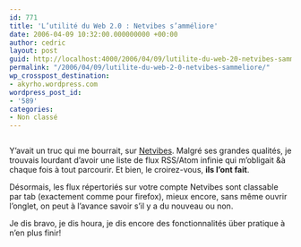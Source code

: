 ```yaml
---
id: 771
title: 'L’utilité du Web 2.0 : Netvibes s’amméliore'
date: 2006-04-09 10:32:00.000000000 +00:00
author: cedric
layout: post
guid: http://localhost:4000/2006/04/09/lutilite-du-web-20-netvibes-sammeliore.html
permalink: "/2006/04/09/lutilite-du-web-2-0-netvibes-sammeliore/"
wp_crosspost_destination:
- akyrho.wordpress.com
wordpress_post_id:
- '589'
categories:
- Non classé
---
```

<img src="https://i2.wp.com/blog.netvibes.com/images/anise-launch/en-feed-tooltips.gif?w=900" alt="" data-recalc-dims="1" />

Y’avait un truc qui me bourrait, sur [Netvibes](http://www.netvibes.com/). Malgré ses grandes qualités, je trouvais lourdant d’avoir une liste de flux RSS/Atom infinie qui m’obligait &à chaque fois à tout parcourir. Et bien, le croirez-vous, **ils l’ont fait**.

Désormais, les flux répertoriés sur votre compte Netvibes sont classable par tab (exactement comme pour firefox), mieux encore, sans même ouvrir l’onglet, on peut à l’avance savoir s’il y a du nouveau ou non.

Je dis bravo, je dis houra, je dis encore des fonctionnalités über pratique à n’en plus finir!